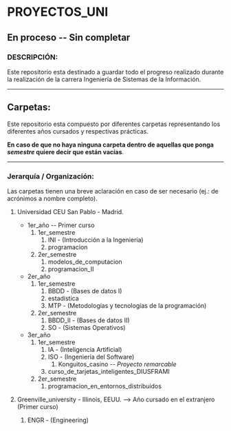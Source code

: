 # PROYECTOS_UNI

## En proceso -- Sin completar
### DESCRIPCIÓN:
Este repositorio esta destinado a guardar todo el progreso realizado durante la realización de la carrera Ingeniería de Sistemas de la Información.
___

## Carpetas:
Este repositorio esta compuesto por diferentes carpetas representando los diferentes años cursados y respectivas prácticas.

**En caso de que no haya ninguna carpeta dentro de aquellas que ponga *semestre* quiere decir que están vacías**.
___
### Jerarquía / Organización:
 Las carpetas tienen una breve aclaración en caso de ser necesario (ej.: de acrónimos a nombre completo).

1. Universidad CEU San Pablo - Madrid.
   - 1er_año -- Primer curso 
      1. 1er_semestre
         1. INI - (Introducción a la Ingeniería)
         2. programacion
      2. 2er_semestre
         1. modelos_de_computacion
         2. programacion_II
   - 2er_año 
      1. 1er_semestre
         1. BBDD - (Bases de datos I)
         2. estadistica
         3. MTP - (Metodologías y tecnologías de la programación)
      2. 2er_semestre
         1. BBDD_II - (Bases de datos II)
         2. SO - (Sistemas Operativos)
   - 3er_año 
      1. 1er_semestre
         1. IA - (Inteligencia Artificial)
         2. ISO - (Ingeniería del Software)
            1. Konguitos_casino -- *Proyecto remarcable*
         3. curso_de_tarjetas_inteligentes_DIUSFRAMI
      2. 2er_semestre
         1. programacion_en_entornos_distribuidos
      
2. Greenville_university - Illinois, EEUU. --> Año cursado en el extranjero (Primer curso)
   1. ENGR - (Engineering)
